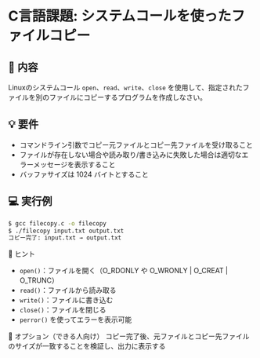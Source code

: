 # C言語課題: システムコールを使ったファイルコピー

## 🔧 内容
Linuxのシステムコール `open`、`read`、`write`、`close` を使用して、指定されたファイルを別のファイルにコピーするプログラムを作成しなさい。

## 💡 要件
- コマンドライン引数でコピー元ファイルとコピー先ファイルを受け取ること
- ファイルが存在しない場合や読み取り/書き込みに失敗した場合は適切なエラーメッセージを表示すること
- バッファサイズは 1024 バイトとすること

## 💻 実行例
```sh
$ gcc filecopy.c -o filecopy
$ ./filecopy input.txt output.txt
コピー完了: input.txt → output.txt
```
📌 ヒント
- `open()`：ファイルを開く（O_RDONLY や O_WRONLY | O_CREAT | O_TRUNC）
- `read()`：ファイルから読み取る
- `write()`：ファイルに書き込む
- `close()`：ファイルを閉じる
- `perror()` を使ってエラーを表示可能

🔁 オプション（できる人向け）
コピー完了後、元ファイルとコピー先ファイルのサイズが一致することを検証し、出力に表示する